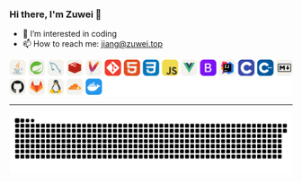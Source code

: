### Hi there, I'm Zuwei 👋

- 👀 I’m interested in coding
- 📫 How to reach me: jiang@zuwei.top

<!-- https://skillicons.dev/icons?i=java,spring,mysql,redis,maven,git,html,css,js,vue,bootstrap,idea,c,cpp,md,github,gitlab,linux,cloudflare,docker&perline=&theme=light -->
<picture>
  <source media="(prefers-color-scheme: dark)" srcset="https://raw.githubusercontent.com/zuwei522/zuwei522/main/static/skill-icons-dark.svg" />
  <source media="(prefers-color-scheme: light)" srcset="https://raw.githubusercontent.com/zuwei522/zuwei522/main/static/skill-icons.svg" />
  <img alt="skill-icons" src="https://raw.githubusercontent.com/zuwei522/zuwei522/main/static/skill-icons.svg" />
</picture>

---

<picture>
  <source media="(prefers-color-scheme: dark)" srcset="https://raw.githubusercontent.com/zuwei522/zuwei522/output/github-contribution-grid-snake-dark.svg" />
  <source media="(prefers-color-scheme: light)" srcset="https://raw.githubusercontent.com/zuwei522/zuwei522/output/github-contribution-grid-snake.svg" />
  <img alt="github-snake" src="https://raw.githubusercontent.com/zuwei522/zuwei522/output/github-contribution-grid-snake.svg" />
</picture>
